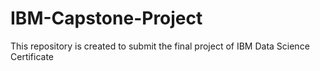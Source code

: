 # IBM-Capstone-Project
This repository is created to submit the final project of IBM Data Science Certificate
